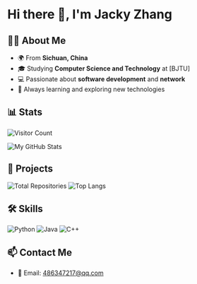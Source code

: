 # Hi there 👋, I'm Jacky Zhang
## 👨‍🎓 About Me
- 🌍 From **Sichuan, China**
- 🎓 Studying **Computer Science and Technology** at [BJTU]
- 💻 Passionate about **software development** and **network**
- 🚀 Always learning and exploring new technologies

## 📊 Stats
![Visitor Count](https://visitor-badge.laobi.icu/badge?page_id=JackyZhang031008)

![My GitHub Stats](https://github-readme-stats.vercel.app/api?username=JackyZhang031008&show_icons=true&theme=radical&count_private=true)

## 🚀 Projects
![Total Repositories](https://img.shields.io/github/repo-count/JackyZhang031008?label=Total%20Projects&color=blue)
![Top Langs](https://github-readme-stats.vercel.app/api/top-langs/?username=JackyZhang031008&layout=compact)

## 🛠️ Skills
![Python](https://img.shields.io/badge/-Python-3776AB?style=flat-square&logo=python&logoColor=white)
![Java](https://img.shields.io/badge/-Java-007396?style=flat-square&logo=java&logoColor=white)
![C++](https://img.shields.io/badge/-C++-00599C?style=flat-square&logo=c%2B%2B&logoColor=white)

## 📫 Contact Me
- 📧 Email: [486347217@qq.com](mailto:486347217@qq.com)
    
